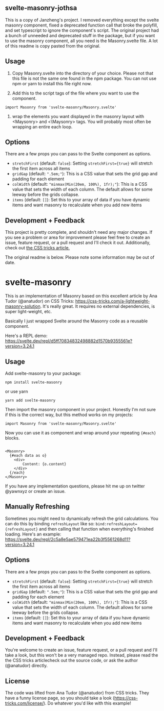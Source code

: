 ## svelte-masonry-jothsa

This is a copy of Janzheng's project. I removed everything except the svelte masonry component, fixed a deprecated function call that broke the polyfill, and set typescript to ignore the component's script. The original project had a bunch of unneeded and deprecated stuff in the package, but if you want to use the masonry component, all you need is the Masonry.svelte file. A lot of this readme is copy pasted from the original.

## Usage

1. Copy Masonry.svelte into the directory of your choice. Please not that this file is not the same one found in the npm package. You can not use npm or yarn to install this file right now.

1. Add this to the script tags of the file where you want to use the component.

```
import Masonry from 'svelte-masonry/Masonry.svelte'
```

1. wrap the elements you want displayed in the masonry layout with \<Maysonry\> and \<\\Maysonry\> tags. You will probably most often be wrapping an entire each loop.

## Options

There are a few props you can pass to the Svelte component as options.

- `stretchFirst` (default: `false`): Setting `stretchFirst={true}` will stretch the first item across all items
- `gridGap` (default: `".5em;"`): This is a CSS value that sets the grid gap and padding for each element
- `colWidth` (default: `"minmax(Min(20em, 100%), 1fr);"`): This is a CSS value that sets the width of each column. The default allows for some leeway before the grids collapse.
- `items` (default: `[]`): Set this to your array of data if you have dynamic items and want masonry to recalculate when you add new items

## Development + Feedback

This project is pretty complete, and shouldn't need any major changes. If you see a problem or area for improvement please feel free to create an issue, feature request, or a pull request and I'll check it out. Additionally, check out [the CSS tricks article.](https://css-tricks.com/a-lightweight-masonry-solution/)

The original readme is below. Please note some information may be out of date.

# svelte-masonry

This is an implementation of Masonry based on this excellent article by Ana Tudor (@anatudor) on CSS Tricks: https://css-tricks.com/a-lightweight-masonry-solution. It's really great. It requires no external dependencies, is super light-weight, etc.

Basically I just wrapped Svelte around the Masonry code as a reusable component.

Here's a REPL demo: https://svelte.dev/repl/d5ff70834832498882d1570b9355561e?version=3.24.1

## Usage

Add svelte-masonry to your package:

```
npm install svelte-masonry
```

or use yarn

```
yarn add svelte-masonry
```

Then import the masonry component in your project. Honestly I'm not sure if this is the correct way, but this method works on my projects:

```
import Masonry from 'svelte-masonry/Masonry.svelte'
```

Now you can use it as component and wrap around your repeating `{#each}` blocks.

```

<Masonry>
  {#each data as o}
    <div>
    	Content: {o.content}
    </div>
  {/each}
</Masonry>

```

If you have any implementation questions, please hit me up on twitter @yawnxyz or create an issue.

## Manually Refreshing

Sometimes you might need to dynamically refresh the grid calculations. You can do this by binding `refreshLayout` like so: `bind:refreshLayout={refreshLayout}` and then calling that function when everything's finished loading. Here's an example: https://svelte.dev/repl/2c5a8e5ae579471ea22b3f5561268d11?version=3.24.1

## Options

There are a few props you can pass to the Svelte component as options.

- `stretchFirst` (default: `false`): Setting `stretchFirst={true}` will stretch the first item across all items
- `gridGap` (default: `".5em;"`): This is a CSS value that sets the grid gap and padding for each element
- `colWidth` (default: `"minmax(Min(20em, 100%), 1fr);"`): This is a CSS value that sets the width of each column. The default allows for some leeway before the grids collapse.
- `items` (default: `[]`): Set this to your array of data if you have dynamic items and want masonry to recalculate when you add new items

## Development + Feedback

You're welcome to create an issue, feature request, or a pull request and I'll take a look, but this won't be a very managed repo. Instead, please read the the CSS tricks articlecheck out the source code, or ask the author (@anatudor) directly.

## License

The code was lifted from Ana Tudor (@anatudor) from CSS tricks. They have a funny license page, so you should take a look (https://css-tricks.com/license/). Do whatever you'd like with this example!
